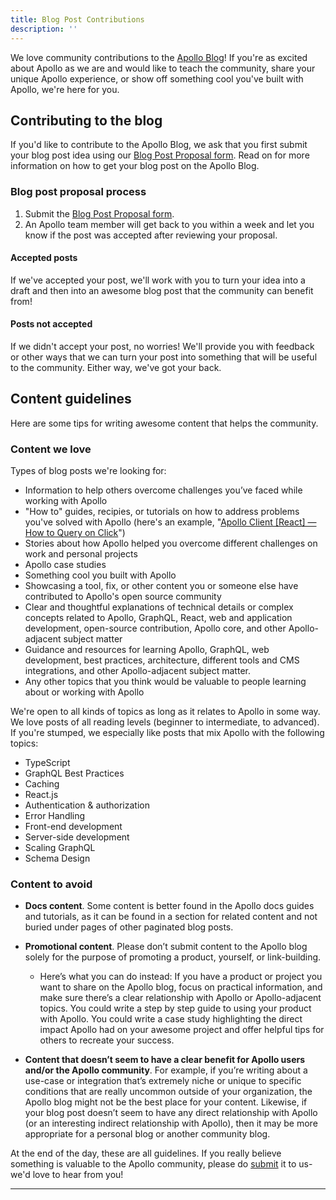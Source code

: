 ```yaml
---
title: Blog Post Contributions
description: ''
---
```


We love community contributions to the [Apollo Blog](http://blog.apollographql.com/)! If you're as excited about Apollo as we are and would like to teach the community, share your unique Apollo experience, or show off something cool you've built with Apollo, we're here for you.

## Contributing to the blog

If you'd like to contribute to the Apollo Blog, we ask that you first submit your blog post idea using our [Blog Post Proposal form](https://docs.google.com/forms/d/e/1FAIpQLSdlnoe3luY7qK4Q6PUZSAke9lRpVRgMjrkcO2jZpwfy-9KSDQ/viewform). Read on for more information on how to get your blog post on the Apollo Blog.

### Blog post proposal process

1. Submit the [Blog Post Proposal form](https://docs.google.com/forms/d/e/1FAIpQLSdlnoe3luY7qK4Q6PUZSAke9lRpVRgMjrkcO2jZpwfy-9KSDQ/viewform).
2. An Apollo team member will get back to you within a week and let you know if the post was accepted after reviewing your proposal.

#### Accepted posts

If we've accepted your post, we'll work with you to turn your idea into a draft and then into an awesome blog post that the community can benefit from!

#### Posts not accepted

If we didn't accept your post, no worries! We'll provide you with feedback or other ways that we can turn your post into something that will be useful to the community. Either way, we've got your back.

## Content guidelines

Here are some tips for writing awesome content that helps the community.

### Content we love

Types of blog posts we're looking for:

- Information to help others overcome challenges you’ve faced while working with Apollo
- "How to" guides, recipies, or tutorials on how to address problems you've solved with Apollo (here's an example, "[Apollo Client [React] — How to Query on Click](https://blog.apollographql.com/apollo-client-react-how-to-query-on-click-c1d4fecf9b66)")
- Stories about how Apollo helped you overcome different challenges on work and personal projects
- Apollo case studies
- Something cool you built with Apollo
- Showcasing a tool, fix, or other content you or someone else have contributed to Apollo's open source community
- Clear and thoughtful explanations of technical details or complex concepts related to Apollo, GraphQL, React, web and application development, open-source contribution, Apollo core, and other Apollo-adjacent subject matter
- Guidance and resources for learning Apollo, GraphQL, web development, best practices, architecture, different tools and CMS integrations, and other Apollo-adjacent subject matter.
- Any other topics that you think would be valuable to people learning about or working with Apollo

We're open to all kinds of topics as long as it relates to Apollo in some way. We love posts of all reading levels (beginner to intermediate, to advanced). If you're stumped, we especially like posts that mix Apollo with the following topics:

- TypeScript
- GraphQL Best Practices
- Caching
- React.js
- Authentication & authorization
- Error Handling
- Front-end development
- Server-side development
- Scaling GraphQL
- Schema Design

### Content to avoid

- **Docs content**. Some content is better found in the Apollo docs guides and tutorials, as it can be found in a section for related content and not buried under pages of other paginated blog posts.
- **Promotional content**. Please don’t submit content to the Apollo blog solely for the purpose of promoting a product, yourself, or link-building.
  - Here’s what you can do instead: If you have a product or project you want to share on the Apollo blog, focus on practical information, and make sure there’s a clear relationship with Apollo or Apollo-adjacent topics. You could write a step by step guide to using your product with Apollo. You could write a case study highlighting the direct impact Apollo had on your awesome project and offer helpful tips for others to recreate your success.

- **Content that doesn’t seem to have a clear benefit for Apollo users and/or the Apollo community**. For example, if you’re writing about a use-case or integration that’s extremely niche or unique to specific conditions that are really uncommon outside of your organization, the Apollo blog might not be the best place for your content. Likewise, if your blog post doesn’t seem to have any direct relationship with Apollo (or an interesting indirect relationship with Apollo), then it may be more appropriate for a personal blog or another community blog.

At the end of the day, these are all guidelines. If you really believe something is valuable to the Apollo community, please do [submit](https://docs.google.com/forms/d/e/1FAIpQLSdlnoe3luY7qK4Q6PUZSAke9lRpVRgMjrkcO2jZpwfy-9KSDQ/viewform) it to us- we'd love to hear from you!









--- 

